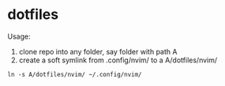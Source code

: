 # dotfiles

Usage:
1. clone repo into any folder, say folder with path A
2. create a soft symlink from .config/nvim/ to a A/dotfiles/nvim/

```
ln -s A/dotfiles/nvim/ ~/.config/nvim/
```

